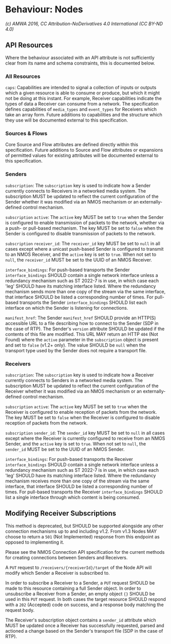 # Behaviour: Nodes

_(c) AMWA 2016, CC Attribution-NoDerivatives 4.0 International (CC BY-ND 4.0)_

## API Resources

Where the behaviour associated with an API attribute is not sufficiently clear from its name and schema constraints, this is documented below.

### All Resources

`caps`: Capabilities are intended to signal a collection of inputs or outputs which a given resource is able to consume or produce, but which it might not be doing at this instant. For example, Receiver capabilities indicate the types of data a Receiver can consume from a network. The specification defines capabilities of `media_types` and `event_types` for Receivers which take an array form. Future additions to capabilities and the structure which they use will be documented external to this specification.

### Sources & Flows

Core Source and Flow attributes are defined directly within this specification. Future additions to Source and Flow attributes or expansions of permitted values for existing attributes will be documented external to this specification.

### Senders

`subscription`: The `subscription` key is used to indicate how a Sender currently connects to Receivers in a networked media system. The subscription MUST be updated to reflect the current configuration of the Sender whether it was modified via an NMOS mechanism or an externally-defined control mechanism.

`subscription` `active`: The `active` key MUST be set to `true` when the Sender is configured to enable transmission of packets to the network, whether via a push- or pull-based mechanism. The key MUST be set to `false` when the Sender is configured to disable transmission of packets to the network.

`subscription` `receiver_id`: The `receiver_id` key MUST be set to `null` in all cases except where a unicast push-based Sender is configured to transmit to an NMOS Receiver, and the `active` key is set to `true`. When not set to `null`, the `receiver_id` MUST be set to the UUID of an NMOS Receiver.

`interface_bindings`: For push-based transports the Sender `interface_bindings` SHOULD contain a single network interface unless a redundancy mechanism such as ST 2022-7 is in use, in which case each 'leg' SHOULD have its matching interface listed. Where the redundancy mechanism sends more than one copy of the stream via the same interface, that interface SHOULD be listed a corresponding number of times. For pull-based transports the Sender `interface_bindings` SHOULD list each interface on which the Sender is listening for connections.

`manifest_href`: The Sender `manifest_href` SHOULD provide an HTTP(S) accessible URL to a file describing how to connect to the Sender (SDP in the case of RTP). The Sender's `version` attribute SHOULD be updated if the contents of this file are modified. This URL MAY return an HTTP `404` (Not Found) where the `active` parameter in the `subscription` object is present and set to `false` (v1.2+ only). The value SHOULD be `null` when the transport type used by the Sender does not require a transport file.

### Receivers

`subscription`: The `subscription` key is used to indicate how a Receiver currently connects to Senders in a networked media system. The subscription MUST be updated to reflect the current configuration of the Receiver whether it was modified via an NMOS mechanism or an externally-defined control mechanism.

`subscription` `active`: The `active` key MUST be set to `true` when the Receiver is configured to enable reception of packets from the network. The key MUST be set to `false` when the Receiver is configured to disable reception of packets from the network.

`subscription` `sender_id`: The `sender_id` key MUST be set to `null` in all cases except where the Receiver is currently configured to receive from an NMOS Sender, and the `active` key is set to `true`. When not set to `null`, the `sender_id` MUST be set to the UUID of an NMOS Sender.

`interface_bindings`: For push-based transports the Receiver `interface_bindings` SHOULD contain a single network interface unless a redundancy mechanism such as ST 2022-7 is in use, in which case each 'leg' SHOULD have its matching interface listed. Where the redundancy mechanism receives more than one copy of the stream via the same interface, that interface SHOULD be listed a corresponding number of times. For pull-based transports the Receiver `interface_bindings` SHOULD list a single interface through which content is being consumed.

## Modifying Receiver Subscriptions

This method is deprecated, but SHOULD be supported alongside any other connection mechanisms up to and including v1.2. From v1.3 Nodes MAY choose to return a `501` (Not Implemented) response from this endpoint as opposed to implementing it.

Please see the NMOS Connection API specification for the current methods for creating connections between Senders and Receivers.

A `PUT` request to `/receivers/{receiverId}/target` of the Node API will modify which Sender a Receiver is subscribed to.

In order to subscribe a Receiver to a Sender, a `PUT` request SHOULD be made to this resource containing a full Sender object.
In order to unsubscribe a Receiver from a Sender, an empty object `{}` SHOULD be used in this `PUT` request.
In both cases the target resource SHOULD respond with a `202` (Accepted) code on success, and a response body matching the request body.

The Receiver's subscription object contains a `sender_id` attribute which MUST be updated once a Receiver has successfully requested, parsed and actioned a change based on the Sender's transport file (SDP in the case of RTP).
